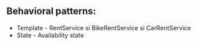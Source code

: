 ## Behavioral patterns:

- Template - RentService si BikeRentService si CarRentService
- State - Availability state 